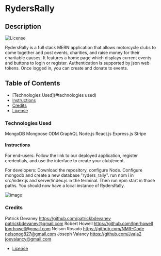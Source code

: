 # RydersRally

## Description

![License](https://img.shields.io/badge/Liscense-MIT-blue.svg "License Badge")

RydersRally is a full stack MERN application that allows motorcycle clubs to come together and post events, charities, and raise money for their charitable causes. It features a home page which displays current events and buttons to login or register. Authentication is supported by json web tokens. Once logged in, you can create and donate to events.

## Table of Contents

- [Technologies Used](#technologies used)
- [Instructions](#instructions)
- [Credits](#credits)
- [License](#license)


### Technologies Used
MongoDB
Mongoose ODM
GraphQL
Node.js
React.js
Express.js
Stripe

#### Instructions
For end-users: 
Follow the link to our deployed application, register credentials, and use the interface to create your club/event.

For developers:
Download the repository, configure Node. Configure mongodb and create a new database "ryders_rally". run npm i in src/index.js and server/index.js in the terminal. Then run npm start in those paths. You should now have a local instance of RydersRally.

![image](https://user-images.githubusercontent.com/79435941/129994180-7e737f06-9bf7-4492-8318-580bd10f347d.png)


### Credits

Patrick Devaney https://github.com/patrickbdevaney patrickbdevaney@gmail.com
Robert Howell https://github.com/lpnrhowell lpnrhowell@gmail.com
Nelson Rosado https://github.com/NMR-Code nelsonog827@gmail.com
Joseph Valancy https://github.com/Jvala2 joevalancy@gmail.com

- [License](https://opensource.org/liscenses/MIT)
